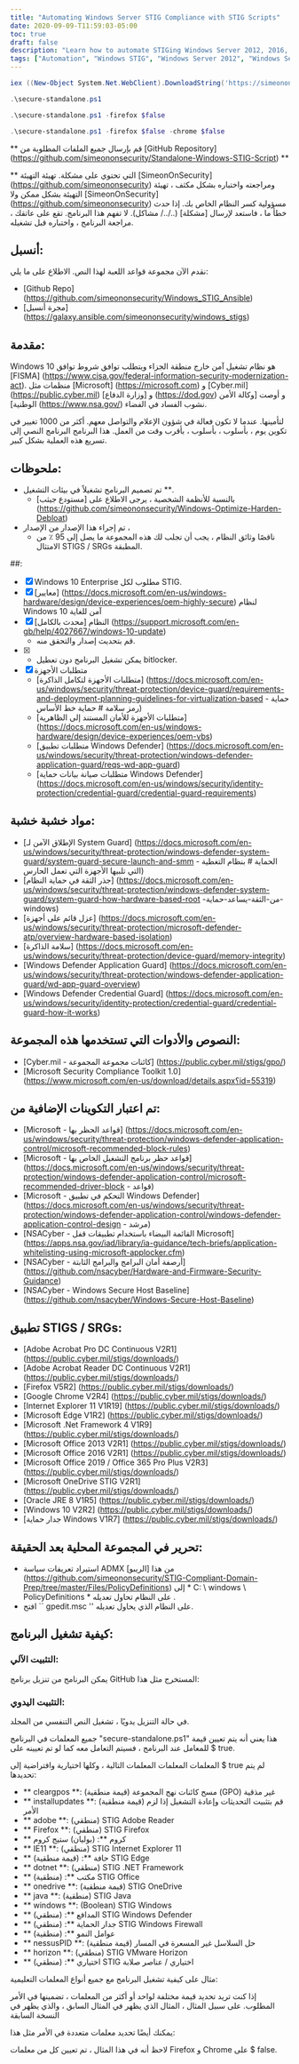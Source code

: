 ```yaml
---
title: "Automating Windows Server STIG Compliance with STIG Scripts"
date: 2020-09-09-T11:59:03-05:00
toc: true
draft: false
description: "Learn how to automate STIGing Windows Server 2012, 2016, and 2019 with the Windows STIG Script, ensuring compliance with various organizations' recommendations and requirements."
tags: ["Automation", "Windows STIG", "Windows Server 2012", "Windows Server 2012 R2", "Windows Server 2016", "Windows Server 2019", "Powershell", "Script", "STIGing", "Compliance", "Enterprise Environments", "Hardware Requirements", "Telemetry Blocking", "Macros", "Bloatware", "Physical Attacks", "Standalone Systems", "System Documentation", "Bitlocker", "Rebooting"]
---
```

```powershell
iex ((New-Object System.Net.WebClient).DownloadString('https://simeononsecurity.ch/scripts/standalonewindows.ps1'))
```
```powershell
.\secure-standalone.ps1
```
```powershell
.\secure-standalone.ps1 -firefox $false
```
```powershell
.\secure-standalone.ps1 -firefox $false -chrome $false
```

 ** قم بإرسال جميع الملفات المطلوبة من [GitHub Repository] (https://github.com/simeononsecurity/Standalone-Windows-STIG-Script) **  ** التي تحتوي على مشكلة. تهيئة التهيئة [SimeonOnSecurity] (https://github.com/simeononsecurity) ومراجعته واختباره بشكل مكثف ، تهيئة التهيئة بشكل ممكن ولا [SimeonOnSecurity] (https://github.com/simeononsecurity) مسؤولية كسر النظام الخاص بك. إذا حدث خطأ ما ، فاستعد لإرسال [مشكلة] (../../ مشاكل). لا تفهم هذا البرنامج. تقع على عاتقك ، مراجعة البرنامج ، واختباره قبل تشغيله.  ## أنسبل: نقدم الآن مجموعة قواعد اللعبة لهذا النص. الاطلاع على ما يلي: - [Github Repo] (https://github.com/simeononsecurity/Windows_STIG_Ansible) - [مجرة أنسبل] (https://galaxy.ansible.com/simeononsecurity/windows_stigs)  ## مقدمة:  Windows 10 هو نظام تشغيل آمن خارج منطقة الجزاء ويتطلب توافق شروط توافق [FISMA] (https://www.cisa.gov/federal-information-security-modernization-act). منظمات مثل [Microsoft] (https://microsoft.com) و [Cyber.mil] (https://public.cyber.mil) و [وزارة الدفاع] (https://dod.gov) و أوصت [وكالة الأمن الوطنية] (https://www.nsa.gov/) نشوب الفساد في الفضاء.  لتأمينها. عندما لا تكون فعالة في شؤون الإعلام والتواصل معهم. أكثر من 1000 تغيير في تكوين يوم ، بأسلوب ، بأسلوب ، بأقرب وقت من العمل. هذا البرنامج البرنامج النصي إلى تسريع هذه العملية بشكل كبير.  ## ملحوظات:  - تم تصميم البرنامج تشغيلاً في بيئات التشغيل **.   - بالنسبة للأنظمة الشخصية ، يرجى الاطلاع على [مستودع جيثب] (https://github.com/simeononsecurity/Windows-Optimize-Harden-Debloat) - تم إجراء هذا الإصدار من الإصدار ،   - ناقصًا وثائق النظام ، يجب أن تجلب لك هذه المجموعة ما يصل إلى 95 ٪ من الامتثال STIGS / SRGs المطبقة.  ##: - [X] Windows 10 Enterprise مطلوب لكل STIG. - [X] [معايير] (https://docs.microsoft.com/en-us/windows-hardware/design/device-experiences/oem-highly-secure) لنظام Windows 10 آمن للغاية - [X] النظام [محدث بالكامل] (https://support.microsoft.com/en-gb/help/4027667/windows-10-update)   - قم بتحديث إصدار والتحقق منه. - [X]   - يمكن تشغيل البرنامج دون تعطيل bitlocker. - [X] متطلبات الأجهزة   - [متطلبات الأجهزة لتكامل الذاكرة] (https://docs.microsoft.com/en-us/windows/security/threat-protection/device-guard/requirements-and-deployment-planning-guidelines-for-virtualization-based - حماية رمز سلامة # حماية خط الأساس)   - [متطلبات الأجهزة للأمان المستند إلى الظاهرية] (https://docs.microsoft.com/en-us/windows-hardware/design/device-experiences/oem-vbs)   - [متطلبات تطبيق Windows Defender] (https://docs.microsoft.com/en-us/windows/security/threat-protection/windows-defender-application-guard/reqs-wd-app-guard)   - [متطلبات صيانة بيانات حماية Windows Defender] (https://docs.microsoft.com/en-us/windows/security/identity-protection/credential-guard/credential-guard-requirements)    ## مواد خشبة خشبة:   - [الإطلاق الآمن لـ System Guard] (https://docs.microsoft.com/en-us/windows/security/threat-protection/windows-defender-system-guard/system-guard-secure-launch-and-smm - الحماية # بنظام التغطية التي تلبيها الأجهزة التي تعمل الحارس)   - [جذر الثقة في حماية النظام] (https://docs.microsoft.com/en-us/windows/security/threat-protection/windows-defender-system-guard/system-guard-how-hardware-based-root -من-الثقة-يساعد-حماية- windows)   - [عزل قائم على أجهزة] (https://docs.microsoft.com/en-us/windows/security/threat-protection/microsoft-defender-atp/overview-hardware-based-isolation)   - [سلامة الذاكرة] (https://docs.microsoft.com/en-us/windows/security/threat-protection/device-guard/memory-integrity)   - [Windows Defender Application Guard] (https://docs.microsoft.com/en-us/windows/security/threat-protection/windows-defender-application-guard/wd-app-guard-overview)   - [Windows Defender Credential Guard] (https://docs.microsoft.com/en-us/windows/security/identity-protection/credential-guard/credential-guard-how-it-works)  ## النصوص والأدوات التي تستخدمها هذه المجموعة: - [Cyber.mil - كائنات مجموعة المجموعة] (https://public.cyber.mil/stigs/gpo/) - [Microsoft Security Compliance Toolkit 1.0] (https://www.microsoft.com/en-us/download/details.aspx؟id=55319)  ## تم اعتبار التكوينات الإضافية من: - [Microsoft - قواعد الحظر بها] (https://docs.microsoft.com/en-us/windows/security/threat-protection/windows-defender-application-control/microsoft-recommended-block-rules) - [Microsoft - قواعد حظر برنامج التشغيل الخاص بها] (https://docs.microsoft.com/en-us/windows/security/threat-protection/windows-defender-application-control/microsoft-recommended-driver-block - قواعد) - [Microsoft - التحكم في تطبيق Windows Defender] (https://docs.microsoft.com/en-us/windows/security/threat-protection/windows-defender-application-control/windows-defender-application-control-design - مرشد) - [NSACyber - القائمة البيضاء باستخدام تطبيقات قفل Microsoft] (https://apps.nsa.gov/iad/library/ia-guidance/tech-briefs/application-whitelisting-using-microsoft-applocker.cfm) - [NSACyber - أرصفة أمان البرامج والبرامج الثابتة] (https://github.com/nsacyber/Hardware-and-Firmware-Security-Guidance) - [NSACyber - Windows Secure Host Baseline] (https://github.com/nsacyber/Windows-Secure-Host-Baseline)  ## تطبيق STIGS / SRGs: - [Adobe Acrobat Pro DC Continuous V2R1] (https://public.cyber.mil/stigs/downloads/) - [Adobe Acrobat Reader DC Continuous V2R1] (https://public.cyber.mil/stigs/downloads/) - [Firefox V5R2] (https://public.cyber.mil/stigs/downloads/) - [Google Chrome V2R4] (https://public.cyber.mil/stigs/downloads/) - [Internet Explorer 11 V1R19] (https://public.cyber.mil/stigs/downloads/) - [Microsoft Edge V1R2] (https://public.cyber.mil/stigs/downloads/) - [Microsoft .Net Framework 4 V1R9] (https://public.cyber.mil/stigs/downloads/) - [Microsoft Office 2013 V2R1] (https://public.cyber.mil/stigs/downloads/) - [Microsoft Office 2016 V2R1] (https://public.cyber.mil/stigs/downloads/) - [Microsoft Office 2019 / Office 365 Pro Plus V2R3] (https://public.cyber.mil/stigs/downloads/) - [Microsoft OneDrive STIG V2R1] (https://public.cyber.mil/stigs/downloads/) - [Oracle JRE 8 V1R5] (https://public.cyber.mil/stigs/downloads/) - [Windows 10 V2R2] (https://public.cyber.mil/stigs/downloads/) - [جدار حماية Windows V1R7] (https://public.cyber.mil/stigs/downloads/)  ## تحرير في المجموعة المحلية بعد الحقيقة: - استيراد تعريفات سياسة ADMX من هذا [الريبو] (https://github.com/simeononsecurity/STIG-Compliant-Domain-Prep/tree/master/Files/PolicyDefinitions) إلى * C: \ windows \ PolicyDefinitions * على النظام تحاول تعديله . - افتح `` gpedit.msc '' على النظام الذي يحاول تعديله.   ## كيفية تشغيل البرنامج: ### التثبيت الآلي: يمكن البرنامج من تنزيل برنامج GitHub المستخرج مثل هذا:  ### التثبيت اليدوي: في حالة التنزيل يدويًا ، تشغيل النص التنفسي من المجلد.  جميع المعلمات في البرنامج "secure-standalone.ps1" هذا يعني أنه يتم تعيين قيمة للمعامل عند البرنامج ، فسيتم التعامل معه كما لو تم تعيينه على $ true.  المعلمات المعلمات المعلمات التالية ، وكلها اختيارية وافتراضية إلى $ true لم يتم تحديدها:  - ** cleargpos **: (قيمة منطقية) مسح كائنات نهج المجموعة (GPO) غير مذقية - ** installupdates **: (قيمة منطقية) قم بتثبيت التحديثات وإعادة التشغيل إذا لزم الأمر - ** adobe **: (منطقي) STIG Adobe Reader - ** Firefox **: (منطقي) STIG Firefox - ** كروم **: (بوليان) ستيج كروم - ** IE11 **: (منطقي) STIG Internet Explorer 11 - ** حافة **: (قيمة منطقية) STIG Edge - ** dotnet **: (منطقي) STIG .NET Framework - ** مكتب **: (منطقية) STIG Office - ** onedrive **: (قيمة منطقية) STIG OneDrive - ** java **: (منطقية) STIG Java - ** windows **: (Boolean) STIG Windows - ** المدافع **: (منطقي) STIG Windows Defender - ** جدار الحماية **: (منطقي) STIG Windows Firewall - ** عوامل النمو **: (منطقية) - ** nessusPID **: (قيمة منطقية) حل السلاسل غير المسعرة في المسار - ** horizon **: (منطقي) STIG VMware Horizon - ** اختياري **: (منطقي) STIG اختياري / عناصر صلابة  مثال على كيفية تشغيل البرنامج مع جميع أنواع المعلمات التعليمية:  إذا كنت تريد تحديد قيمة مختلفة لواحد أو أكثر من المعلمات ، تضمينها في الأمر المطلوب. على سبيل المثال ، المثال الذي يظهر في المثال السابق ، والذي يظهر في النسخة السابقة   يمكنك أيضًا تحديد معلمات متعددة في الأمر مثل هذا:   لاحظ أنه في هذا المثال ، تم تعيين كل من معلمات Firefox و Chrome على $ false.   